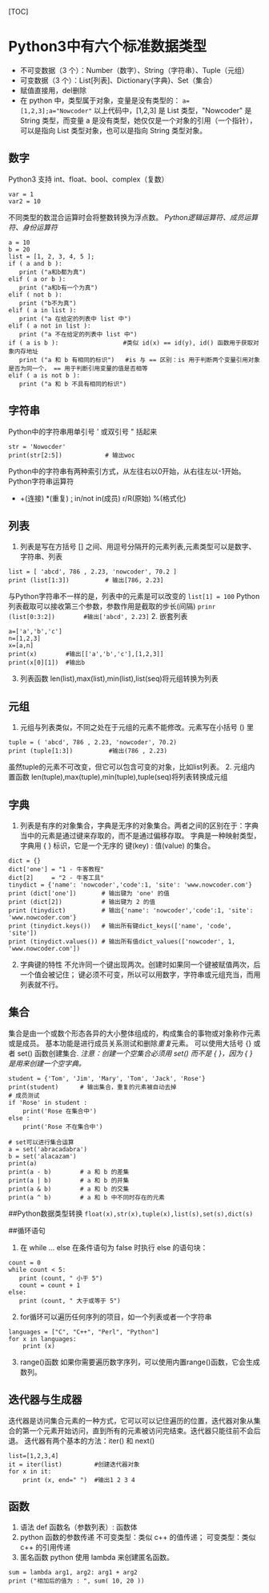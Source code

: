 [TOC]
# Python3中有六个标准数据类型
+ 不可变数据（3 个）：Number（数字）、String（字符串）、Tuple（元组）
+ 可变数据（3 个）：List[列表]、Dictionary{字典}、Set（集合）
+ 赋值直接用，del删除
+ 在 python 中，类型属于对象，变量是没有类型的：
`a=[1,2,3];a="Nowcoder"`
以上代码中，[1,2,3] 是 List 类型，"Nowcoder" 是 String 类型，而变量 a 是没有类型，她仅仅是一个对象的引用（一个指针），可以是指向 List 类型对象，也可以是指向 String 类型对象。

## 数字
Python3 支持 int、float、bool、complex（复数）
```
var = 1
var2 = 10
```
不同类型的数混合运算时会将整数转换为浮点数。
*Python逻辑运算符、成员运算符、身份运算符*
```
a = 10
b = 20
list = [1, 2, 3, 4, 5 ];
if ( a and b ):
   print ("a和b都为真")
elif ( a or b ):
   print ("a和b有一个为真")
elif ( not b ):
   print ("b不为真")
elif ( a in list ):
   print ("a 在给定的列表中 list 中")
elif ( a not in list ):
   print ("a 不在给定的列表中 list 中")
if ( a is b ):					#类似 id(x) == id(y), id() 函数用于获取对象内存地址
   print ("a 和 b 有相同的标识")	#is 与 == 区别：is 用于判断两个变量引用对象是否为同一个， == 用于判断引用变量的值是否相等
elif ( a is not b ):
   print ("a 和 b 不具有相同的标识")
```

## 字符串
Python中的字符串用单引号 ' 或双引号 " 括起来
```
str = 'Nowocder'
print(str[2:5])            # 输出woc
```
Python中的字符串有两种索引方式，从左往右以0开始，从右往左以-1开始。
Python字符串运算符
* +(连接) *(重复) [](索引) [:](截取) in/not in(成员) r/R(原始) %(格式化)

## 列表
1. 列表是写在方括号 [] 之间、用逗号分隔开的元素列表,元素类型可以是数字、字符串、列表
```
list = [ 'abcd', 786 , 2.23, 'nowcoder', 70.2 ]
print (list[1:3])          # 输出[786, 2.23]
```
与Python字符串不一样的是，列表中的元素是可以改变的
`list[1] = 100`
Python 列表截取可以接收第三个参数，参数作用是截取的步长(间隔)
`prinr (list[0:3:2])		#输出['abcd', 2.23]`
2. 嵌套列表
```
a=['a','b','c']
n=[1,2,3]
x=[a,n]
print(x)		#输出[['a','b','c'],[1,2,3]]
print(x[0][1])	#输出b
```
3. 列表函数
len(list),max(list),min(list),list(seq)将元组转换为列表

## 元组
1. 元组与列表类似，不同之处在于元组的元素不能修改。元素写在小括号 () 里
```
tuple = ( 'abcd', 786 , 2.23, 'nowcoder', 70.2)
print (tuple[1:3])			#输出(786 , 2.23)
```
虽然tuple的元素不可改变，但它可以包含可变的对象，比如list列表。
2. 元组内置函数
len(tuple),max(tuple),min(tuple),tuple(seq)将列表转换成元组

## 字典
1. 列表是有序的对象集合，字典是无序的对象集合。两者之间的区别在于：字典当中的元素是通过键来存取的，而不是通过偏移存取。
字典是一种映射类型，字典用 { } 标识，它是一个无序的 键(key) : 值(value) 的集合。
```
dict = {}
dict['one'] = "1 - 牛客教程"
dict[2]     = "2 - 牛客工具"
tinydict = {'name': 'nowcoder','code':1, 'site': 'www.nowcoder.com'}
print (dict['one'])       # 输出键为 'one' 的值
print (dict[2])           # 输出键为 2 的值
print (tinydict)          # 输出{'name': 'nowcoder','code':1, 'site': 'www.nowcoder.com'}
print (tinydict.keys())   # 输出所有键dict_keys(['name', 'code', 'site'])
print (tinydict.values()) # 输出所有值dict_values(['nowcoder', 1, 'www.nowcoder.com'])
```
2. 字典键的特性
不允许同一个键出现两次。创建时如果同一个键被赋值两次，后一个值会被记住；
键必须不可变，所以可以用数字，字符串或元组充当，而用列表就不行。

## 集合
集合是由一个或数个形态各异的大小整体组成的，构成集合的事物或对象称作元素或是成员。
基本功能是进行成员关系测试和删除*重复*元素。
可以使用大括号 {} 或者 set() 函数创建集合.
*注意：创建一个空集合必须用 set() 而不是 { }，因为 { } 是用来创建一个空字典。*
```
student = {'Tom', 'Jim', 'Mary', 'Tom', 'Jack', 'Rose'}
print(student)   	# 输出集合，重复的元素被自动去掉
# 成员测试
if 'Rose' in student :
    print('Rose 在集合中')
else :
    print('Rose 不在集合中')

# set可以进行集合运算
a = set('abracadabra')
b = set('alacazam')
print(a)
print(a - b)     	# a 和 b 的差集
print(a | b)     	# a 和 b 的并集
print(a & b)     	# a 和 b 的交集
print(a ^ b)     	# a 和 b 中不同时存在的元素
```

##Python数据类型转换
`float(x),str(x),tuple(x),list(s),set(s),dict(s)`

##循环语句
1. 在 while … else 在条件语句为 false 时执行 else 的语句块：
```
count = 0
while count < 5:
   print (count, " 小于 5")
   count = count + 1
else:
   print (count, " 大于或等于 5")
```
2. for循环可以遍历任何序列的项目，如一个列表或者一个字符串
```
languages = ["C", "C++", "Perl", "Python"]
for x in languages:
	print (x)
```
3. range()函数
如果你需要遍历数字序列，可以使用内置range()函数，它会生成数列。

## 迭代器与生成器
迭代器是访问集合元素的一种方式，它可以可以记住遍历的位置，迭代器对象从集合的第一个元素开始访问，直到所有的元素被访问完结束。迭代器只能往前不会后退。
迭代器有两个基本的方法：iter() 和 next()
```
list=[1,2,3,4]
it = iter(list)    		#创建迭代器对象
for x in it:
    print (x, end=" ")	#输出1 2 3 4
```

## 函数
1. 语法
def 函数名（参数列表）:
    函数体
2. python 函数的参数传递
不可变类型：类似 c++ 的值传递；
可变类型：类似 c++ 的引用传递
3. 匿名函数
python 使用 lambda 来创建匿名函数。
```
sum = lambda arg1, arg2: arg1 + arg2
print ("相加后的值为 : ", sum( 10, 20 ))
```